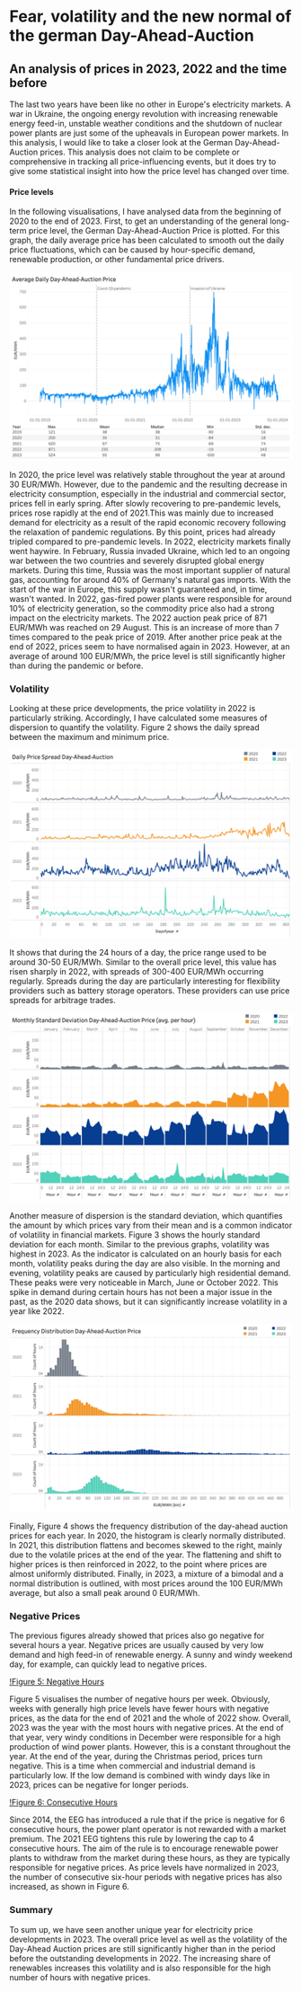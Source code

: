 
# Fear, volatility and the new normal of the german Day-Ahead-Auction
## An analysis of prices in 2023, 2022 and the time before

The last two years have been like no other in Europe's electricity markets. A war in Ukraine, the ongoing energy revolution with increasing renewable energy feed-in, unstable weather conditions and the shutdown of nuclear power plants are just some of the upheavals in European power markets. In this analysis, I would like to take a closer look at the German Day-Ahead-Auction prices. This analysis does not claim to be complete or comprehensive in tracking all price-influencing events, but it does try to give some statistical insight into how the price level has changed over time.

#### Price levels

In the following visualisations, I have analysed data from the beginning of 2020 to the end of 2023. First, to get an understanding of the general long-term price level, the German Day-Ahead-Auction Price is plotted. For this graph, the daily average price has been calculated to smooth out the daily price fluctuations, which can be caused by hour-specific demand, renewable production, or other fundamental price drivers.

![Figure 1: Price Levels](https://github.com/marlonmei/DayAhead/blob/main/images/image1_price_over_time.png)

In 2020, the price level was relatively stable throughout the year at around 30 EUR/MWh. However, due to the pandemic and the resulting decrease in electricity consumption, especially in the industrial and commercial sector, prices fell in early spring. After slowly recovering to pre-pandemic levels, prices rose rapidly at the end of 2021.This was mainly due to increased demand for electricity as a result of the rapid economic recovery following the relaxation of pandemic regulations. 
By this point, prices had already tripled compared to pre-pandemic levels. In 2022, electricity markets finally went haywire. In February, Russia invaded Ukraine, which led to an ongoing war between the two countries and severely disrupted global energy markets. During this time, Russia was the most important supplier of natural gas, accounting for around 40% of Germany's natural gas imports. With the start of the war in Europe, this supply wasn't guaranteed and, in time, wasn't wanted. In 2022, gas-fired power plants were responsible for around 10% of electricity generation, so the commodity price also had a strong impact on the electricity markets. The 2022 auction peak price of 871 EUR/MWh was reached on 29 August. This is an increase of more than 7 times compared to the peak price of 2019.
After another price peak at the end of 2022, prices seem to have normalised again in 2023. However, at an average of around 100 EUR/MWh, the price level is still significantly higher than during the pandemic or before.

### Volatility

Looking at these price developments, the price volatility in 2022 is particularly striking. Accordingly, I have calculated some measures of dispersion to quantify the volatility. Figure 2 shows the daily spread between the maximum and minimum price.

![Figure 2: Price Spreads](https://github.com/marlonmei/DayAhead/blob/main/images/image2_price_spread.png)

It shows that during the 24 hours of a day, the price range used to be around 30-50 EUR/MWh. Similar to the overall price level, this value has risen sharply in 2022, with spreads of 300-400 EUR/MWh occurring regularly. Spreads during the day are particularly interesting for flexibility providers such as battery storage operators. These providers can use price spreads for arbitrage trades.

![Figure 3: Standard Deviation](https://github.com/marlonmei/DayAhead/blob/main/images/image3_standard_deviation.png)

Another measure of dispersion is the standard deviation, which quantifies the amount by which prices vary from their mean and is a common indicator of volatility in financial markets. Figure 3 shows the hourly standard deviation for each month. Similar to the previous graphs, volatility was highest in 2023. As the indicator is calculated on an hourly basis for each month, volatility peaks during the day are also visible. In the morning and evening, volatility peaks are caused by particularly high residential demand. These peaks were very noticeable in March, June or October 2022. This spike in demand during certain hours has not been a major issue in the past, as the 2020 data shows, but it can significantly increase volatility in a year like 2022.

![Figure 4: Frequency Distribution](https://github.com/marlonmei/DayAhead/blob/main/images/image4_frequency_distribution.png)

Finally, Figure 4 shows the frequency distribution of the day-ahead auction prices for each year. In 2020, the histogram is clearly normally distributed. In 2021, this distribution flattens and becomes skewed to the right, mainly due to the volatile prices at the end of the year. The flattening and shift to higher prices is then reinforced in 2022, to the point where prices are almost uniformly distributed. Finally, in 2023, a mixture of a bimodal and a normal distribution is outlined, with most prices around the 100 EUR/MWh average, but also a small peak around 0 EUR/MWh.

### Negative Prices

The previous figures already showed that prices also go negative for several hours a year. Negative prices are usually caused by very low demand and high feed-in of renewable energy. A sunny and windy weekend day, for example, can quickly lead to negative prices.

[!Figure 5: Negative Hours](https://github.com/marlonmei/DayAhead/blob/main/images/image5_negative_hours.png)

Figure 5 visualises the number of negative hours per week. Obviously, weeks with generally high price levels have fewer hours with negative prices, as the data for the end of 2021 and the whole of 2022 show. Overall, 2023 was the year with the most hours with negative prices. At the end of that year, very windy conditions in December were responsible for a high production of wind power plants. However, this is a constant throughout the year. At the end of the year, during the Christmas period, prices turn negative. This is a time when commercial and industrial demand is particularly low. If the low demand is combined with windy days like in 2023, prices can be negative for longer periods.

[!Figure 6: Consecutive Hours](https://github.com/marlonmei/DayAhead/blob/main/images/image6_consecutive_negative_hours.png)

Since 2014, the EEG has introduced a rule that if the price is negative for 6 consecutive hours, the power plant operator is not rewarded with a market premium. The 2021 EEG tightens this rule by lowering the cap to 4 consecutive hours. The aim of the rule is to encourage renewable power plants to withdraw from the market during these hours, as they are typically responsible for negative prices. As price levels have normalized in 2023, the number of consecutive six-hour periods with negative prices has also increased, as shown in Figure 6.

### Summary

To sum up, we have seen another unique year for electricity price developments in 2023. The overall price level as well as the volatility of the Day-Ahead Auction prices are still significantly higher than in the period before the outstanding developments in 2022. The increasing share of renewables increases this volatility and is also responsible for the high number of hours with negative prices.
